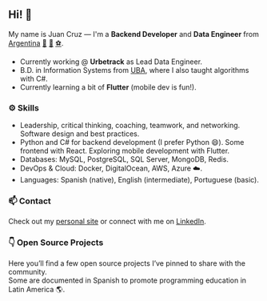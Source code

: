 ## Hi! 👋

My name is Juan Cruz — I'm a **Backend Developer** and **Data Engineer** from [Argentina](https://www.google.com.ar/maps/place/Argentina/) [🧉](https://en.wikipedia.org/wiki/Mate_(drink)) [🍷](https://www.google.com.ar/maps/place/Mendoza) [⚽](https://www.youtube.com/watch?v=oqR-1aQVBeQ).

- Currently working @ **Urbetrack** as Lead Data Engineer.  
- B.D. in Information Systems from [UBA](https://www.uba.ar/), where I also taught algorithms with C#.  
- Currently learning a bit of **Flutter** (mobile dev is fun!).

### ⚙️ Skills
- Leadership, critical thinking, coaching, teamwork, and networking. Software design and best practices.
- Python and C# for backend development (I prefer Python 😄). Some frontend with React. Exploring mobile development with Flutter.
- Databases: MySQL, PostgreSQL, SQL Server, MongoDB, Redis.
- DevOps & Cloud: Docker, DigitalOcean, AWS, Azure ☁️.
- Languages: Spanish (native), English (intermediate), Portuguese (basic).

### 📫 Contact
Check out my [personal site](https://juancruzromero.github.io/) or connect with me on [LinkedIn](https://www.linkedin.com/in/juancruzromero/).

### 👇 Open Source Projects
Here you’ll find a few open source projects I’ve pinned to share with the community.  
Some are documented in Spanish to promote programming education in Latin America 🌎.
